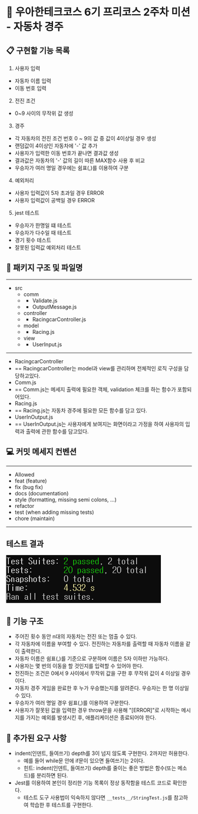 # :school: 우아한테크코스 6기 프리코스 2주차 미션 - 자동차 경주

## :clipboard: 구현할 기능 목록
1. 사용자 입력
- 자동차 이름 입력
- 이동 번호 입력

2. 전진 조건
- 0~9 사이의 무작위 값 생성

3. 경주
- 각 자동차의 전진 조건 번호 0 ~ 9의 값 중 값이 4이상일 경우 생성
- 랜덤값이 4이상인 자동차에 '-' 값 추가
- 사용자가 입력한 이동 번호가 끝나면 결과값 생성
- 결과값은 자동차의 '-' 값의 길이 따른 MAX함수 사용 후 비교
- 우승자가 여러 명일 경우에는 쉼표(,)를 이용하여 구분

4. 예외처리
- 사용자 입력값이 5자 초과일 경우 ERROR
- 사용자 입력값이 공백일 경우 ERROR

5. jest 테스트
- 우승자가 한명일 떄 테스트
- 우승자가 다수일 때 테스트
- 경기 횟수 테스트
- 잘못된 입력값 예외처리 테스트

## :file_folder: 패키지 구조 및 파일명
---
- src
  - comm
  - - Validate.js
  - - OutputMessage.js
  - controller
  - - RacingcarController.js
  - model
  - - Racing.js
  - view
  - - UserInput.js
---
- RacingcarController
- == RacingcarController는 model과 view를 관리하며 전체적인 로직 구성을 담당하고있다.
- Comm.js
- == Comm.js는 메세지 출력에 필요한 객체, validation 체크를 하는 함수가 포함되어있다.
- Racing.js
- == Racing.js는 자동차 경주에 필요한 모든 함수를 담고 있다.
- UserInOutput.js
- == UserInOutput.js는 사용자에게 보여지는 화면이라고 가정을 하여 사용자의 입력과 출력에 관한 함수를 담고있다.

## :computer: 커밋 메세지 컨벤션
---
- Allowed <type>
- feat (feature)
- fix (bug fix)
- docs (documentation)
- style (formatting, missing semi colons, …)
- refactor
- test (when adding missing tests)
- chore (maintain)
---

## 테스트 결과
![자동차경주결과](https://github.com/ParkHanSeo/javascript-racingcar-6/blob/ParkJeeHoon/docs/racing_result.png)

## :high_brightness: 기능 구조
- 주어진 횟수 동안 n대의 자동차는 전진 또는 멈출 수 있다.
- 각 자동차에 이름을 부여할 수 있다. 전진하는 자동차를 출력할 때 자동차 이름을 같이 출력한다.
- 자동차 이름은 쉼표(,)를 기준으로 구분하며 이름은 5자 이하만 가능하다.
- 사용자는 몇 번의 이동을 할 것인지를 입력할 수 있어야 한다.
- 전진하는 조건은 0에서 9 사이에서 무작위 값을 구한 후 무작위 값이 4 이상일 경우이다.
- 자동차 경주 게임을 완료한 후 누가 우승했는지를 알려준다. 우승자는 한 명 이상일 수 있다.
- 우승자가 여러 명일 경우 쉼표(,)를 이용하여 구분한다.
- 사용자가 잘못된 값을 입력한 경우 throw문을 사용해 "[ERROR]"로 시작하는 메시지를 가지는 예외를 발생시킨 후, 애플리케이션은 종료되어야 한다.

## :key: 추가된 요구 사항
- indent(인덴트, 들여쓰기) depth를 3이 넘지 않도록 구현한다. 2까지만 허용한다.
  - 예를 들어 while문 안에 if문이 있으면 들여쓰기는 2이다.
  - 힌트: indent(인덴트, 들여쓰기) depth를 줄이는 좋은 방법은 함수(또는 메소드)를 분리하면 된다.
- Jest를 이용하여 본인이 정리한 기능 목록이 정상 동작함을 테스트 코드로 확인한다.
  - 테스트 도구 사용법이 익숙하지 않다면 `__tests__/StringTest.js`를 참고하여 학습한 후 테스트를 구현한다.